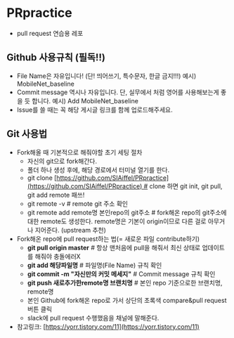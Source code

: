 # PRpractice

* pull request 연습용 레포

## Github 사용규칙 (필독!!)

- File Name은 자유입니다! (단! 띄어쓰기, 특수문자, 한글 금지!!!) 예시) MobileNet_baseline
- Commit message 역시나 자유입니다. 단, 실무에서 처럼 영어를 사용해보는게 좋을 듯 합니다. 예시) Add MobileNet_baseline
- Issue를 쓸 때는 꼭 해당 게시글 링크를 함께 업로드해주세요.

## Git 사용법

- Fork해올 때 기본적으로 해줘야할 초기 세팅 절차
    - 자신의 git으로 fork해간다.
    - 폴더 하나 생성 후에, 해당 경로에서 터미널 열기를 한다.
    - git clone [https://github.com/SIAiffel/PRpractice](https://github.com/SIAiffel/PRpractice) # clone 하면 git init, git pull, git add remote 패쓰!
    - git remote -v # remote git 주소 확인
    - git remote add remote명 본인repo의 git주소 # fork해온 repo의 git주소에 대한 remote도 생성한다. remote명은 기본이 origin이므로 다른 걸로 아무거나 지어준다. (upstream 추천)
- Fork해온 repo에 pull request하는 법(= 새로운 파일 contribute하기)
    - **git pull origin master** # 항상 맨처음에 pull을 해줘서 최신 상태로 업데이트를 해줘야 충돌에러X
    - **git add 해당파일명** # 파일명(File Name) 규칙 확인
    - **git commit -m "자신만의 커밋 메세지"** # Commit message 규칙 확인
    - **git push 새로추가한remote명 브랜치명** # 본인 repo 기준으로한 브랜치명, remote명
    - 본인 Github에 fork해온 repo로 가서 상단의 초록색 compare&pull request 버튼 클릭
    - slack에 pull request 수행했음을 채널에 말해준다.
- 참고링크: [https://yorr.tistory.com/11](https://yorr.tistory.com/11)



